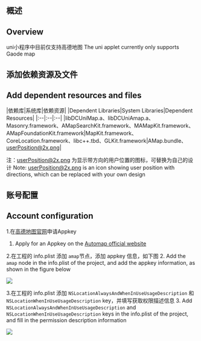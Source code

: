 ## 概述
## Overview
uni小程序中目前仅支持高德地图
The uni applet currently only supports Gaode map

## 添加依赖资源及文件
## Add dependent resources and files

|依赖库|系统库|依赖资源|
|Dependent Libraries|System Libraries|Dependent Resources|
|:--|:--|:--|
|libDCUniMap.a、libDCUniAmap.a、Masonry.framework、AMapSearchKit.framework、MAMapKit.framework、AMapFoundationKit.framework|MapKit.framework、CoreLocation.framework、libc++.tbd、GLKit.framework|AMap.bundle、userPosition@2x.png|

注：userPosition@2x.png 为显示带方向的用户位置的图标，可替换为自己的设计
Note: userPosition@2x.png is an icon showing user position with directions, which can be replaced with your own design

## 账号配置
## Account configuration
1.在[高德地图官网](http://lbs.amap.com/api/ios-sdk/guide/create-project/get-key)申请Appkey
1. Apply for an Appkey on the [Automap official website](http://lbs.amap.com/api/ios-sdk/guide/create-project/get-key)

2.在工程的 info.plist 添加 `amap`节点，添加 appkey 信息，如下图
2. Add the `amap` node in the info.plist of the project, and add the appkey information, as shown in the figure below
   
![](https://ask.dcloud.net.cn/uploads/article/20181218/4e630bfdb3d418b8847d82d7d4ada95d.png)

3.在工程的 info.plist 添加 `NSLocationAlwaysAndWhenInUseUsageDescription` 和 `NSLocationWhenInUseUsageDescription` key，并填写获取权限描述信息
3. Add `NSLocationAlwaysAndWhenInUseUsageDescription` and `NSLocationWhenInUseUsageDescription` keys in the info.plist of the project, and fill in the permission description information

![](https://img.cdn.aliyun.dcloud.net.cn/client/doc/ios/locationDes.png)